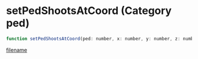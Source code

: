 # setPedShootsAtCoord (Category ped)

```js
function setPedShootsAtCoord(ped: number, x: number, y: number, z: number, toggle: boolean): void
```

[filename](setPedShootsAtCoord_m.md ':include')